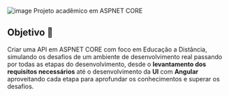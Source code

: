  ![image](https://github.com/gabslealdev/SerPensante/assets/114974022/26b7c08d-2cb6-4252-be32-8f7078ca38ce)
Projeto acadêmico em ASPNET CORE 
## Objetivo 🎯
Criar uma API em ASPNET CORE com foco em Educação a Distância, simulando os desafios de um ambiente de desenvolvimento real
passando por todas as etapas do desenvolvimento, desde o **levantamento dos requisitos necessários** até o desenvolvimento da **UI**
com **Angular** aproveitando cada etapa para aprofundar os conhecimentos e superar os desafios.
